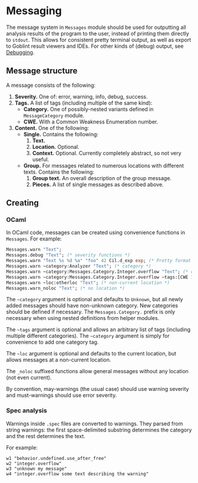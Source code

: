 # Messaging

The message system in `Messages` module should be used for outputting all analysis results of the program to the user, instead of printing them directly to `stdout`.
This allows for consistent pretty terminal output, as well as export to Goblint result viewers and IDEs.
For other kinds of (debug) output, see [Debugging](./debugging.md).

## Message structure

A message consists of the following:

1. **Severity.** One of: error, warning, info, debug, success.
2. **Tags.** A list of tags (including multiple of the same kind):
    * **Category.** One of possibly-nested variants defined in `MessageCategory` module.
    * **CWE.** With a Common Weakness Enumeration number.
3. **Content.** One of the following:
    * **Single.** Contains the following:
        1. **Text.**
        2. **Location.** Optional.
        3. **Context.** Optional. Currently completely abstract, so not very useful.
    * **Group.** For messages related to numerous locations with different texts. Contains the following:
        1. **Group text.** An overall description of the group message.
        2. **Pieces.** A list of single messages as described above.

## Creating

### OCaml

In OCaml code, messages can be created using convenience functions in `Messages`.
For example:
```ocaml
Messages.warn "Text";
Messages.debug "Text"; (* severity functions *)
Messages.warn "Text %s %d %a" "foo" 42 Cil.d_exp exp; (* Pretty format *)
Messages.warn ~category:Analyzer "Text"; (* category *)
Messages.warn ~category:Messages.Category.Integer.overflow "Text"; (* category via helper *)
Messages.warn ~category:Messages.Category.Integer.overflow ~tags:[CWE 190] "Text"; (* extra tags *)
Messages.warn ~loc:otherloc "Text"; (* non-current location *)
Messages.warn_noloc "Text"; (* no location *)
```

The `~category` argument is optional and defaults to `Unknown`, but all newly added messages should have non-unknown category. New categories should be defined if necessary.
The `Messages.Category.` prefix is only necessary when using nested definitions from helper modules.

The `~tags` argument is optional and allows an arbitrary list of tags (including multiple different categories). The `~category` argument is simply for convenience to add one category tag.

The `~loc` argument is optional and defaults to the current location, but allows messages at a non-current location.

The `_noloc` suffixed functions allow general messages without any location (not even current).

By convention, may-warnings (the usual case) should use warning severity and  must-warnings should use error severity.

### Spec analysis

Warnings inside `.spec` files are converted to warnings.
They parsed from string warnings: the first space-delimited substring determines the category and the rest determines the text.

For example:
```
w1 "behavior.undefined.use_after_free"
w2 "integer.overflow"
w3 "unknown my message"
w4 "integer.overflow some text describing the warning"
```
